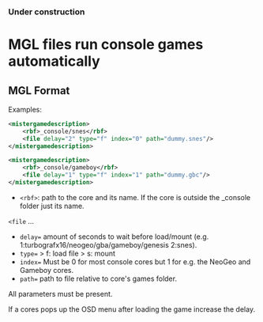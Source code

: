 ### **Under construction**


# MGL files run console games automatically

## MGL Format

Examples:

```xml
<mistergamedescription>
	<rbf>_console/snes</rbf>
	<file delay="2" type="f" index="0" path="dummy.snes"/>
</mistergamedescription>
```


```xml
<mistergamedescription>
	<rbf>_console/gameboy</rbf>
	<file delay="1" type="f" index="1" path="dummy.gbc"/>
</mistergamedescription>
```

* `<rbf>`: path to the core and its name. If the core is outside the _console folder just its name.

`<file` ...
* `delay=` amount of seconds to wait before load/mount (e.g. 1:turbografx16/neogeo/gba/gameboy/genesis 2:snes).
* `type=` > f: load file
          > s: mount
* `index=` Must be 0 for most console cores but 1 for e.g. the NeoGeo and Gameboy cores.
* `path=` path to file relative to core's games folder.

All parameters must be present.

If a cores pops up the OSD menu after loading the game increase the delay.